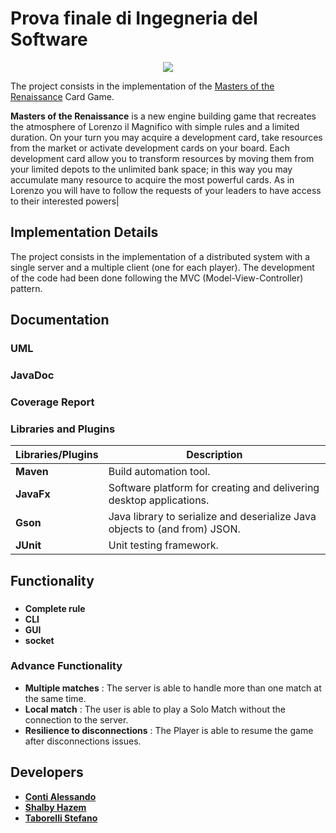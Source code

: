 # Prova finale di Ingegneria del Software


<p align="center">
  <img src="http://craniointernational.com/wp-content/uploads/2019/06/Masters-Of-Renaissance_scatola_ENG-e1560246260470.png">
</p>

The project consists in the implementation of the [Masters of the Renaissance](http://craniointernational.com/products/masters-of-renaissance/) Card Game.

__Masters of the Renaissance__ is a new engine building game that recreates the atmosphere of Lorenzo il Magnifico with simple rules and a limited duration. On your turn you may acquire a development card, take resources from the market or activate development cards on your board. Each development card allow you to transform resources by moving them from your limited depots to the unlimited bank space; in this way you may accumulate many resource to acquire the most powerful cards. As in Lorenzo you will have to follow the requests of your leaders to have access to their interested powers|

## Implementation Details
The project consists in the implementation of a distributed system with a single server and a multiple client (one for each player).
The development of the code had been done following the MVC (Model-View-Controller) pattern.
## Documentation

### UML

### JavaDoc

### Coverage Report

### Libraries and Plugins
|Libraries/Plugins|Description|
|---------------|-----------|
|__Maven__|Build automation tool.|
|__JavaFx__|Software platform for creating and delivering desktop applications.|
|__Gson__|Java library to serialize and deserialize Java objects to (and from) JSON.|
|__JUnit__|Unit testing framework.|

## Functionality
### 
- __Complete rule__
- __CLI__
- __GUI__
- __socket__
### Advance Functionality
- __Multiple matches__ : The server is able to handle more than one match at the same time.
- __Local match__ :  The user is able to play a Solo Match without the connection to the server.
- __Resilience to disconnections__ : The Player is able to resume the game after disconnections issues.

## Developers
- [__Conti Alessando__](https://github.com/alessandroconti99)
- [__Shalby Hazem__](https://github.com/shalbyhazem99)
- [__Taborelli Stefano__](https://github.com/stefanotaborelli)
